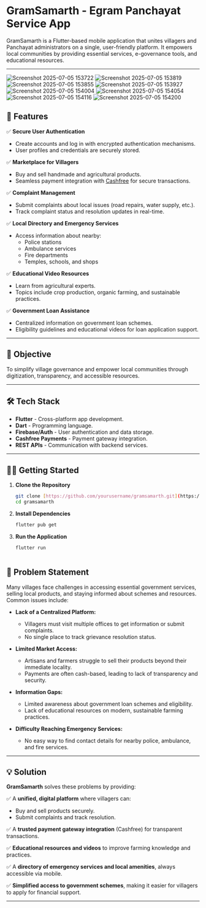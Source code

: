 





# GramSamarth - Egram Panchayat Service App

GramSamarth is a Flutter-based mobile application that unites villagers and Panchayat administrators on a single, user-friendly platform. It empowers local communities by providing essential services, e-governance tools, and educational resources.

---



![Screenshot 2025-07-05 153722](https://github.com/user-attachments/assets/674e417e-2f72-4ef9-9a24-68594e3a967d)
![Screenshot 2025-07-05 153819](https://github.com/user-attachments/assets/24652fae-6b0e-4376-9f5f-ccfda02ad523)
![Screenshot 2025-07-05 153855](https://github.com/user-attachments/assets/10a759f3-1a4f-4b42-a07a-5e590eaaa87c)
![Screenshot 2025-07-05 153927](https://github.com/user-attachments/assets/4de9075c-5f66-4b47-9062-7543215bcdda)
![Screenshot 2025-07-05 154004](https://github.com/user-attachments/assets/3db2546c-be86-4ce2-9ba6-8713cdd3a4d4)
![Screenshot 2025-07-05 154054](https://github.com/user-attachments/assets/ce5d8a4b-55ee-4575-b105-9f41afabcfff)
![Screenshot 2025-07-05 154116](https://github.com/user-attachments/assets/65627b8b-e679-4124-b04a-5ac77e97e6b5)
![Screenshot 2025-07-05 154200](https://github.com/user-attachments/assets/bf3ba854-23f3-4e7b-a391-cc32433e2215)









## 📱 Features

✅ **Secure User Authentication**
- Create accounts and log in with encrypted authentication mechanisms.
- User profiles and credentials are securely stored.

✅ **Marketplace for Villagers**
- Buy and sell handmade and agricultural products.
- Seamless payment integration with [Cashfree](https://www.cashfree.com/) for secure transactions.

✅ **Complaint Management**
- Submit complaints about local issues (road repairs, water supply, etc.).
- Track complaint status and resolution updates in real-time.

✅ **Local Directory and Emergency Services**
- Access information about nearby:
  - Police stations
  - Ambulance services
  - Fire departments
  - Temples, schools, and shops

✅ **Educational Video Resources**
- Learn from agricultural experts.
- Topics include crop production, organic farming, and sustainable practices.

✅ **Government Loan Assistance**
- Centralized information on government loan schemes.
- Eligibility guidelines and educational videos for loan application support.

---

## 🚀 Objective

To simplify village governance and empower local communities through digitization, transparency, and accessible resources.

---

## 🛠️ Tech Stack

- **Flutter** - Cross-platform app development.
- **Dart** - Programming language.
- **Firebase/Auth** - User authentication and data storage.
- **Cashfree Payments** - Payment gateway integration.
- **REST APIs** - Communication with backend services.

---


## 🧑‍💻 Getting Started

1. **Clone the Repository**
   ```bash
   git clone [https://github.com/yourusername/gramsamarth.git](https://github.com/RupeshBhulode/Project.git)
   cd gramsamarth

2. **Install Dependencies**
   ```bash
   flutter pub get

2. **Run the Application**
   ```bash
   flutter run



## 📝 Problem Statement

Many villages face challenges in accessing essential government services, selling local products, and staying informed about schemes and resources. Common issues include:

- **Lack of a Centralized Platform:**
  - Villagers must visit multiple offices to get information or submit complaints.
  - No single place to track grievance resolution status.

- **Limited Market Access:**
  - Artisans and farmers struggle to sell their products beyond their immediate locality.
  - Payments are often cash-based, leading to lack of transparency and security.

- **Information Gaps:**
  - Limited awareness about government loan schemes and eligibility.
  - Lack of educational resources on modern, sustainable farming practices.

- **Difficulty Reaching Emergency Services:**
  - No easy way to find contact details for nearby police, ambulance, and fire services.

---

## 💡 Solution

**GramSamarth** solves these problems by providing:

✅ A **unified, digital platform** where villagers can:
- Buy and sell products securely.
- Submit complaints and track resolution.

✅ A **trusted payment gateway integration** (Cashfree) for transparent transactions.

✅ **Educational resources and videos** to improve farming knowledge and practices.

✅ A **directory of emergency services and local amenities**, always accessible via mobile.

✅ **Simplified access to government schemes**, making it easier for villagers to apply for financial support.

---





   
   
